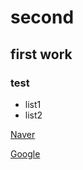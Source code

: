 # second
## first work
### test
- list1
- list2

[Naver](http://www.naver.com)

[Google](http://google.com)
